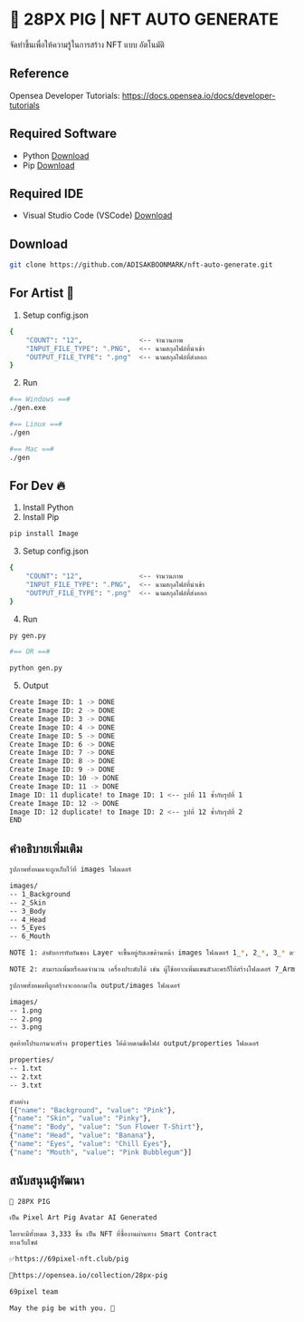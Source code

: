 # 🐷 28PX PIG | NFT AUTO GENERATE

จัดทำขึ้นเพื่อให้ความรู้ในการสร้าง NFT แบบ อัตโนมัติ

## Reference

Opensea Developer Tutorials: https://docs.opensea.io/docs/developer-tutorials

## Required Software

- Python [Download](https://www.python.org/downloads/)
- Pip [Download](https://pip.pypa.io/en/stable/getting-started/)

## Required IDE

- Visual Studio Code (VSCode) [Download](https://code.visualstudio.com/)

## Download

```sh
git clone https://github.com/ADISAKBOONMARK/nft-auto-generate.git
```

## For Artist 🎨

1. Setup config.json

```sh
{
    "COUNT": "12",              <-- จำนวนภาพ
    "INPUT_FILE_TYPE": ".PNG",  <-- นามสกุลไฟล์ที่นำเข้า
    "OUTPUT_FILE_TYPE": ".png"  <-- นามสกุลไฟล์ที่ส่งออก
}
```

2. Run

```sh
#== Windows ==#
./gen.exe
```

```sh
#== Linux ==#
./gen
```

```sh
#== Mac ==#
./gen
```

## For Dev 🔥

1. Install Python
2. Install Pip

```sh
pip install Image
```

3. Setup config.json

```sh
{
    "COUNT": "12",              <-- จำนวนภาพ
    "INPUT_FILE_TYPE": ".PNG",  <-- นามสกุลไฟล์ที่นำเข้า
    "OUTPUT_FILE_TYPE": ".png"  <-- นามสกุลไฟล์ที่ส่งออก
}
```

4. Run

```sh
py gen.py

#== OR ==#

python gen.py
```

5. Output

```sh
Create Image ID: 1 -> DONE
Create Image ID: 2 -> DONE
Create Image ID: 3 -> DONE
Create Image ID: 4 -> DONE
Create Image ID: 5 -> DONE
Create Image ID: 6 -> DONE
Create Image ID: 7 -> DONE
Create Image ID: 8 -> DONE
Create Image ID: 9 -> DONE
Create Image ID: 10 -> DONE
Create Image ID: 11 -> DONE
Image ID: 11 duplicate! to Image ID: 1 <-- รูปที่ 11 ซ้ำกับรุปที่ 1
Create Image ID: 12 -> DONE
Image ID: 12 duplicate! to Image ID: 2 <-- รูปที่ 12 ซ้ำกับรุปที่ 2
END
```

## คำอธิบายเพิ่มเติม

```sh
รูปภาพทั้งหมดจะถูกเก็บไว้ที่ images โฟลเดอร์

images/
-- 1_Background
-- 2_Skin
-- 3_Body
-- 4_Head
-- 5_Eyes
-- 6_Mouth

NOTE 1: ลำดับการทับกันของ Layer จะขึ้นอยู่กับเลขด้านหน้า images โฟลเดอร์ 1_*, 2_*, 3_* ตามลำดับ

NOTE 2: สามารถเพิ่มหรือลดจำนวน เครื่องประดับได้ เช่น ผู้ใช้อยากเพิ่มแขนตัวละครก็ให้สร้างโฟลเดอร์ 7_Arm เพิ่ม
```

```sh
รูปภาพทั้งหมดที่ถูกสร้างจะออกมาใน output/images โฟลเดอร์

images/
-- 1.png
-- 2.png
-- 3.png
```

```sh
สุดท้ายโปรแกรมจะสร้าง properties ให้ด้วยตามชื่อไฟล์ output/properties โฟลเดอร์

properties/
-- 1.txt
-- 2.txt
-- 3.txt

ตัวอย่าง
[{"name": "Background", "value": "Pink"},
{"name": "Skin", "value": "Pinky"},
{"name": "Body", "value": "Sun Flower T-Shirt"},
{"name": "Head", "value": "Banana"},
{"name": "Eyes", "value": "Chill Eyes"},
{"name": "Mouth", "value": "Pink Bubblegum"}]
```

## สนับสนุนผู้พัฒนา

```sh
🐷 28PX PIG

เป็น Pixel Art Pig Avatar AI Generated

โดยจะมีทั้งหมด 3,333 ชิ้น เป็น NFT ที่ซื้องานผ่านทาง Smart Contract
ทางเว็บไซต์

✅https://69pixel-nft.club/pig

🚀https://opensea.io/collection/28px-pig

69pixel team

May the pig be with you. 🐖
```
